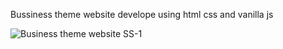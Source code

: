 Bussiness theme website develope using html css and vanilla js <br>

![Business theme website SS-1](https://github.com/mohitrajputt/Business-website/blob/a5f0ac8591cff70ee81f19f61022314ef71c86cb/hawk.gif) <br> <br><br>
